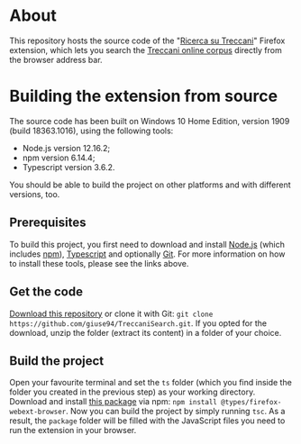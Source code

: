 # About
This repository hosts the source code of the "[Ricerca su Treccani](https://addons.mozilla.org/it/firefox/addon/ricerca-su-treccani/)"
Firefox extension, which lets you search the [Treccani online corpus](http://www.treccani.it) directly from the browser address bar.

# Building the extension from source
The source code has been built on Windows 10 Home Edition, version 1909 (build 18363.1016), using the following tools:
* Node.js version 12.16.2;
* npm version 6.14.4;
* Typescript version 3.6.2.

You should be able to build the project on other platforms and with different versions, too.

## Prerequisites
To build this project, you first need to download and install [Node.js](https://nodejs.org/en/) (which includes
[npm](https://www.npmjs.com/get-npm)), [Typescript](https://www.typescriptlang.org/) and optionally [Git](https://git-scm.com/).
For more information on how to install these tools, please see the links above.

## Get the code
[Download this repository](https://github.com/giuse94/TreccaniSearch/archive/firefox.zip) or clone it with Git:
`git clone https://github.com/giuse94/TreccaniSearch.git`. If you opted for the download, unzip the folder (extract its content)
in a folder of your choice.

## Build the project
Open your favourite terminal and set the `ts` folder (which you find inside the folder you created in the previous step) as your
working directory. Download and install [this package](https://www.npmjs.com/package/@types/firefox-webext-browser)
via npm: `npm install @types/firefox-webext-browser`. Now you can build the project by simply running `tsc`. As a result, the
`package` folder will be filled with the JavaScript files you need to run the extension in your browser.
